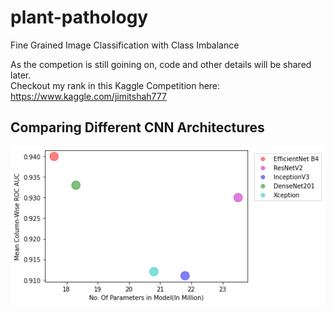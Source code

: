 # plant-pathology
Fine Grained Image Classification with Class Imbalance

As the competion is still goining on, code and other details will be shared later.  
Checkout my rank in this Kaggle Competition here: https://www.kaggle.com/jimitshah777

## Comparing Different CNN Architectures 
![python](/images/models.png)  

